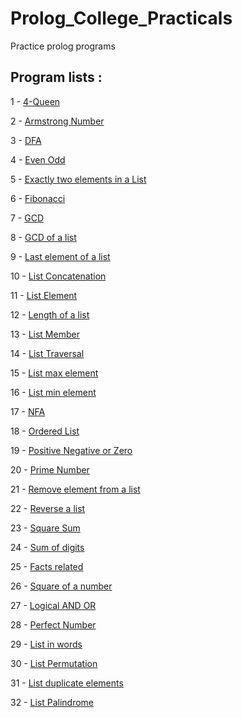# Prolog_College_Practicals
Practice prolog programs 

## Program lists :

1 - [4-Queen](https://github.com/jvedsaqib/prolog_college/blob/master/4Queen.pl)

2 - [Armstrong Number](https://github.com/jvedsaqib/prolog_college/blob/master/armstrong.pl)

3 - [DFA](https://github.com/jvedsaqib/prolog_college/blob/master/dfa.pl)

4 - [Even Odd](https://github.com/jvedsaqib/prolog_college/blob/master/even_odd.pl)

5 - [Exactly two elements in a List](https://github.com/jvedsaqib/prolog_college/blob/master/exactly_two.pl)

6 - [Fibonacci](https://github.com/jvedsaqib/prolog_college/blob/master/fibo.pl)

7 - [GCD](https://github.com/jvedsaqib/prolog_college/blob/master/gcd.pl)

8 - [GCD of a list](https://github.com/jvedsaqib/prolog_college/blob/master/gcd_list.pl)

9 - [Last element of a list](https://github.com/jvedsaqib/prolog_college/blob/master/last_elem.pl)

10 - [List Concatenation](https://github.com/jvedsaqib/prolog_college/blob/master/list_concat.pl)

11 - [List Element](https://github.com/jvedsaqib/prolog_college/blob/master/list_elem.pl)

12 - [Length of a list](https://github.com/jvedsaqib/prolog_college/blob/master/list_length.pl)

13 - [List Member](https://github.com/jvedsaqib/prolog_college/blob/master/list_member.pl)

14 - [List Traversal](https://github.com/jvedsaqib/prolog_college/blob/master/list_traversal.pl)

15 - [List max element](https://github.com/jvedsaqib/prolog_college/blob/master/max_list.pl)

16 - [List min element](https://github.com/jvedsaqib/prolog_college/blob/master/min_list.pl)

17 - [NFA](https://github.com/jvedsaqib/prolog_college/blob/master/nfa.pl)

18 - [Ordered List](https://github.com/jvedsaqib/prolog_college/blob/master/ordered_list.pl)

19 - [Positive Negative or Zero](https://github.com/jvedsaqib/prolog_college/blob/master/pos%20neg%20or%20zero.pl)

20 - [Prime Number](https://github.com/jvedsaqib/prolog_college/blob/master/prime.pl)

21 - [Remove element from a list](https://github.com/jvedsaqib/prolog_college/blob/master/remove_element_list.pl)

22 - [Reverse a list](https://github.com/jvedsaqib/prolog_college/blob/master/rev_list.pl)

23 - [Square Sum](https://github.com/jvedsaqib/prolog_college/blob/master/square_sum.pl)

24 - [Sum of digits](https://github.com/jvedsaqib/prolog_college/blob/master/sumOfDigits.pl)

25 - [Facts related](https://github.com/jvedsaqib/prolog_college/blob/master/var.pl)

26 - [Square of a number](https://github.com/jvedsaqib/prolog_college/blob/master/square_number.pl)

27 - [Logical AND OR](https://github.com/jvedsaqib/prolog_college/blob/master/logical_and_or.pl)

28 - [Perfect Number](https://github.com/jvedsaqib/prolog_college/blob/master/perfect_number.pl)

29 - [List in words](https://github.com/jvedsaqib/prolog_college/blob/master/list_in_words.pl)

30 - [List Permutation](https://github.com/jvedsaqib/prolog_college/blob/master/list_permutation.pl)

31 - [List duplicate elements](https://github.com/jvedsaqib/prolog_college/blob/master/list_nodoubles.pl)

32 - [List Palindrome](https://github.com/jvedsaqib/prolog_college/blob/master/list_palindrome.pl)

